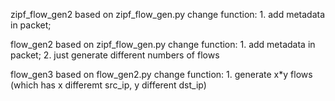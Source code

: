 zipf_flow_gen2
    based on zipf_flow_gen.py
    change function:
    1. add metadata in packet;

flow_gen2
    based on zipf_flow_gen.py
    change function:
    1. add metadata in packet;
    2. just generate different numbers of flows

flow_gen3
    based on flow_gen2.py
    change function:
    1. generate x*y flows (which has x differemt src_ip, y different dst_ip)